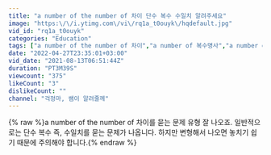 ```yaml
---
title: "a number of the number of 차이 단수 복수 수일치 알려주세요"
image: "https:\/\/i.ytimg.com\/vi\/rq1a_t0ouyk\/hqdefault.jpg"
vid_id: "rq1a_t0ouyk"
categories: "Education"
tags: ["a number of the number of 차이","a number of 복수명사","a number of 단수 복수"]
date: "2022-04-27T23:35:01+03:00"
vid_date: "2021-08-13T06:51:44Z"
duration: "PT3M39S"
viewcount: "375"
likeCount: "3"
dislikeCount: ""
channel: "걱정마, 쌤이 알려줄께"
---
```

{% raw %}a number of the number of 차이를 묻는 문제 유형 잘 나오죠. 일반적으로는 단수 복수 즉, 수일치를 묻는 문제가 나옵니다. 하지만 변형해서 나오면 놓치기 쉽기 때문에 주의해야 합니다.{% endraw %}
